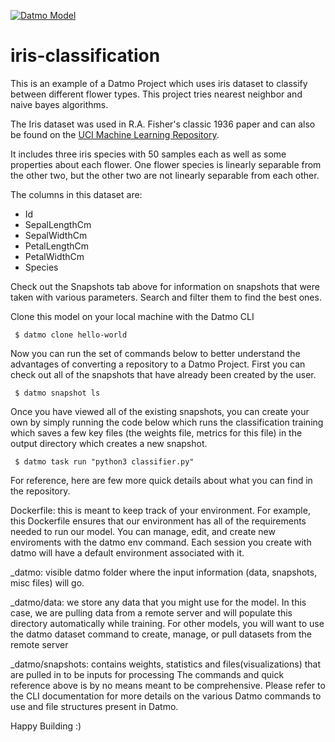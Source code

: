 [![Datmo Model](https://datmo.com/datmo/hello-world/badge.svg)](https://datmo.com/datmo/hello-world)

# iris-classification

This is an example of a Datmo Project which uses iris dataset to classify between different flower types. This project tries nearest neighbor and naive bayes algorithms.

The Iris dataset was used in R.A. Fisher's classic 1936 paper and can also be found on the [UCI Machine Learning Repository][1].

It includes three iris species with 50 samples each as well as some properties about each flower. One flower species is linearly separable from the other two, but the other two are not linearly separable from each other.

The columns in this dataset are:

 - Id
 - SepalLengthCm
 - SepalWidthCm
 - PetalLengthCm
 - PetalWidthCm
 - Species

  [1]: http://archive.ics.uci.edu/ml/

Check out the Snapshots tab above for information on snapshots that were taken with various parameters. Search and filter them to find the best ones.

Clone this model on your local machine with the Datmo CLI

     $ datmo clone hello-world

Now you can run the set of commands below to better understand the advantages of converting a repository to a Datmo Project. First you can check out all of the snapshots that have already been created by the user.

     $ datmo snapshot ls 

Once you have viewed all of the existing snapshots, you can create your own by simply running the code below which runs the classification training which saves a few key files (the weights file, metrics for this file) in the output directory which creates a new snapshot.

     $ datmo task run "python3 classifier.py"

For reference, here are few more quick details about what you can find in the repository.

Dockerfile: this is meant to keep track of your environment. For example, this Dockerfile ensures that our environment has all of the requirements needed to run our model. You can manage, edit, and create new enviroments with the datmo env command. Each session you create with datmo will have a default environment associated with it.

_datmo: visible datmo folder where the input information (data, snapshots, misc files) will go.

_datmo/data: we store any data that you might use for the model. In this case, we are pulling data from a remote server and will populate this directory automatically while training. For other models, you will want to use the datmo dataset command to create, manage, or pull datasets from the remote server

_datmo/snapshots: contains weights, statistics and files(visualizations) that are pulled in to be inputs for processing
The commands and quick reference above is by no means meant to be comprehensive. Please refer to the CLI documentation for more details on the various Datmo commands to use and file structures present in Datmo.

Happy Building :)
